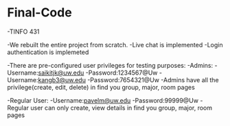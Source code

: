 # Final-Code
-TINFO 431

-We rebuilt the entire project from scratch.
-Live chat is implemented
-Login authentication is implemeted 


-There are pre-configured user privileges for testing purposes:
-Admins:
-Username:saikitjk@uw.edu
-Password:1234567@Uw
-Username:kangb3@uw.edu
-Password:7654321@Uw
-Admins have all the privilege(create, edit, delete) in find you group, major, room pages

-Regular User:
-Username:pavelm@uw.edu
-Password:99999@Uw
-Regular user can only create, view details in find you group, major, room pages

 
